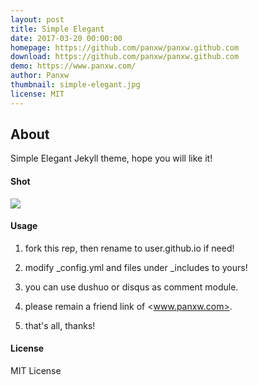 ```yaml
---
layout: post
title: Simple Elegant
date: 2017-03-20 00:00:00
homepage: https://github.com/panxw/panxw.github.com
download: https://github.com/panxw/panxw.github.com
demo: https://www.panxw.com/
author: Panxw
thumbnail: simple-elegant.jpg
license: MIT
---
```

## About
Simple Elegant Jekyll theme, hope you will like it!

#### Shot
![](https://github.com/panxw/panxw.github.com/blob/master/assets/images/simple-elegant_shot.jpg?raw=true)

#### Usage
1. fork this rep, then rename to user.github.io if need!

2. modify _config.yml and files under _includes to yours!

3. you can use dushuo or disqus as comment module.

4. please remain a friend link of <www.panxw.com>.

5. that's all, thanks!


#### License

MIT License